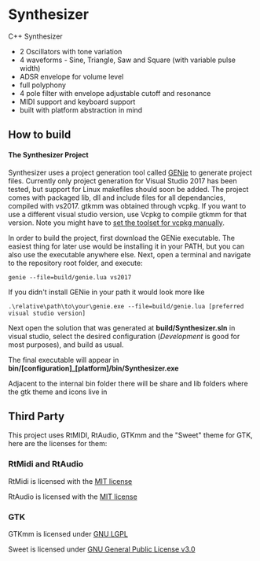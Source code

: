 # Synthesizer

C++ Synthesizer 

 * 2 Oscillators with tone variation
 * 4 waveforms - Sine, Triangle, Saw and Square (with variable pulse width)
 * ADSR envelope for volume level
 * full polyphony
 * 4 pole filter with envelope adjustable cutoff and resonance
 * MIDI support and keyboard support
 * built with platform abstraction in mind

## How to build

#### The Synthesizer Project
Synthesizer uses a project generation tool called [GENie](https://github.com/bkaradzic/GENie) to generate project files. Currently only project generation for Visual Studio 2017 has been tested, but support for Linux makefiles should soon be added.
The project comes with packaged lib, dll and include files for all dependancies, compiled with vs2017. gtkmm was obtained through vcpkg. If you want to use a different visual studio version, use Vcpkg to compile gtkmm for that version.
Note you might have to [set the toolset for vcpkg manually](https://github.com/microsoft/vcpkg/blob/master/docs/users/triplets.md#VCPKG_VISUAL_STUDIO_PATH).

In order to build the project, first download the GENie executable. The easiest thing for later use would be installing it in your PATH, but you can also use the executable anywhere else.
Next, open a terminal and navigate to the repository root folder, and execute:

    genie --file=build/genie.lua vs2017

If you didn't install GENie in your path it would look more like

    .\relative\path\to\your\genie.exe --file=build/genie.lua [preferred visual studio version]

Next open the solution that was generated at **build/Synthesizer.sln** in visual studio, select the desired configuration (_Development_ is good for most purposes), and build as usual.

The final executable will appear in **bin/[configuration]_[platform]/bin/Synthesizer.exe**

Adjacent to the internal bin folder there will be share and lib folders where the gtk theme and icons live in


## Third Party

This project uses RtMIDI, RtAudio, GTKmm and the "Sweet" theme for GTK, here are the licenses for them:

### RtMidi and RtAudio

RtMidi is licensed with the [MIT license](http://www.music.mcgill.ca/~gary/rtmidi/index.html#license)

RtAudio is licensed with the [MIT license](http://www.music.mcgill.ca/~gary/rtaudio/license.html)

### GTK

GTKmm is licensed under [GNU LGPL](https://www.gtkmm.org/en/license.html) 

Sweet is licensed under [GNU General Public License v3.0](https://github.com/EliverLara/Sweet/blob/master/LICENSE)